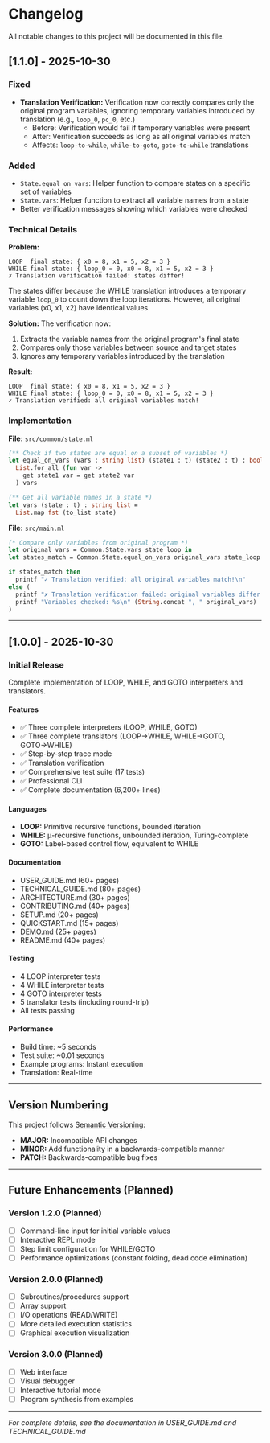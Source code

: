 # Changelog

All notable changes to this project will be documented in this file.

## [1.1.0] - 2025-10-30

### Fixed
- **Translation Verification:** Verification now correctly compares only the original program variables, ignoring temporary variables introduced by translation (e.g., `loop_0`, `pc_0`, etc.)
  - Before: Verification would fail if temporary variables were present
  - After: Verification succeeds as long as all original variables match
  - Affects: `loop-to-while`, `while-to-goto`, `goto-to-while` translations

### Added
- `State.equal_on_vars`: Helper function to compare states on a specific set of variables
- `State.vars`: Helper function to extract all variable names from a state
- Better verification messages showing which variables were checked

### Technical Details

**Problem:**
```
LOOP  final state: { x0 = 8, x1 = 5, x2 = 3 }
WHILE final state: { loop_0 = 0, x0 = 8, x1 = 5, x2 = 3 }
✗ Translation verification failed: states differ!
```

The states differ because the WHILE translation introduces a temporary variable `loop_0` to count down the loop iterations. However, all original variables (x0, x1, x2) have identical values.

**Solution:**
The verification now:
1. Extracts the variable names from the original program's final state
2. Compares only those variables between source and target states
3. Ignores any temporary variables introduced by the translation

**Result:**
```
LOOP  final state: { x0 = 8, x1 = 5, x2 = 3 }
WHILE final state: { loop_0 = 0, x0 = 8, x1 = 5, x2 = 3 }
✓ Translation verified: all original variables match!
```

### Implementation

**File:** `src/common/state.ml`
```ocaml
(** Check if two states are equal on a subset of variables *)
let equal_on_vars (vars : string list) (state1 : t) (state2 : t) : bool =
  List.for_all (fun var ->
    get state1 var = get state2 var
  ) vars

(** Get all variable names in a state *)
let vars (state : t) : string list =
  List.map fst (to_list state)
```

**File:** `src/main.ml`
```ocaml
(* Compare only variables from original program *)
let original_vars = Common.State.vars state_loop in
let states_match = Common.State.equal_on_vars original_vars state_loop state_while in

if states_match then
  printf "✓ Translation verified: all original variables match!\n"
else (
  printf "✗ Translation verification failed: original variables differ!\n";
  printf "Variables checked: %s\n" (String.concat ", " original_vars)
)
```

---

## [1.0.0] - 2025-10-30

### Initial Release

Complete implementation of LOOP, WHILE, and GOTO interpreters and translators.

#### Features
- ✅ Three complete interpreters (LOOP, WHILE, GOTO)
- ✅ Three complete translators (LOOP→WHILE, WHILE→GOTO, GOTO→WHILE)
- ✅ Step-by-step trace mode
- ✅ Translation verification
- ✅ Comprehensive test suite (17 tests)
- ✅ Professional CLI
- ✅ Complete documentation (6,200+ lines)

#### Languages
- **LOOP:** Primitive recursive functions, bounded iteration
- **WHILE:** μ-recursive functions, unbounded iteration, Turing-complete
- **GOTO:** Label-based control flow, equivalent to WHILE

#### Documentation
- USER_GUIDE.md (60+ pages)
- TECHNICAL_GUIDE.md (80+ pages)
- ARCHITECTURE.md (30+ pages)
- CONTRIBUTING.md (40+ pages)
- SETUP.md (20+ pages)
- QUICKSTART.md (15+ pages)
- DEMO.md (25+ pages)
- README.md (40+ pages)

#### Testing
- 4 LOOP interpreter tests
- 4 WHILE interpreter tests
- 4 GOTO interpreter tests
- 5 translator tests (including round-trip)
- All tests passing

#### Performance
- Build time: ~5 seconds
- Test suite: ~0.01 seconds
- Example programs: Instant execution
- Translation: Real-time

---

## Version Numbering

This project follows [Semantic Versioning](https://semver.org/):
- **MAJOR:** Incompatible API changes
- **MINOR:** Add functionality in a backwards-compatible manner
- **PATCH:** Backwards-compatible bug fixes

---

## Future Enhancements (Planned)

### Version 1.2.0 (Planned)
- [ ] Command-line input for initial variable values
- [ ] Interactive REPL mode
- [ ] Step limit configuration for WHILE/GOTO
- [ ] Performance optimizations (constant folding, dead code elimination)

### Version 2.0.0 (Planned)
- [ ] Subroutines/procedures support
- [ ] Array support
- [ ] I/O operations (READ/WRITE)
- [ ] More detailed execution statistics
- [ ] Graphical execution visualization

### Version 3.0.0 (Planned)
- [ ] Web interface
- [ ] Visual debugger
- [ ] Interactive tutorial mode
- [ ] Program synthesis from examples

---

*For complete details, see the documentation in USER_GUIDE.md and TECHNICAL_GUIDE.md*

